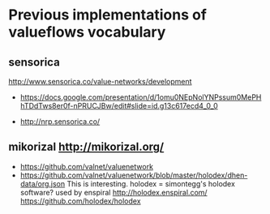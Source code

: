 # Previous implementations of valueflows vocabulary

## sensorica
http://www.sensorica.co/value-networks/development
* https://docs.google.com/presentation/d/1omu0NEpNolYNPssum0MePHhTDdTws8er0f-nPRUCJBw/edit#slide=id.g13c617ecd4_0_0

* http://nrp.sensorica.co/

## mikorizal http://mikorizal.org/
* https://github.com/valnet/valuenetwork
* https://github.com/valnet/valuenetwork/blob/master/holodex/dhen-data/org.json 
This is interesting. 
holodex = simontegg's holodex software? used by enspiral http://holodex.enspiral.com/ 
https://github.com/holodex/holodex

